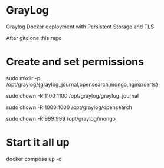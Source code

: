 # GrayLog
Graylog Docker deployment with Persistent Storage and TLS 

After gitclone this repo 

# Create and set permissions
sudo mkdir -p /opt/graylog/{graylog_journal,opensearch,mongo,nginx/certs}

sudo chown -R 1100:1100 /opt/graylog/graylog_journal

sudo chown -R 1000:1000 /opt/graylog/opensearch

sudo chown -R 999:999   /opt/graylog/mongo

# Start it all up 
docker compose up -d


